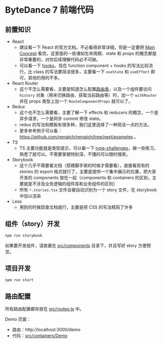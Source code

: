 # ByteDance 7 前端代码

## 前置知识

- React
  - 建议看一下 React 的官方文档，不必看得非常详细，但是一定要把 [Main Concept](https://reactjs.org/docs/hello-world.html) 看完，这里面的一些诸如生命周期、state 和 props 的概念都是非常重要的，对你后续理解代码必不可缺。
  - 可以看一下 [hooks](https://reactjs.org/docs/hooks-intro.html)，现在 function component + hooks 的写法比较流行，比 class 的写法要简洁很多，主要看一下 `useState` 和 `useEffect` 即可，其他的用的不多。
- React Router
  - 这个不怎么需要看，主要是知道怎么配置[路由表](src/routes.ts)，以及一个组件要访问 `history` 对象（用来切换路由、获取当前路由等）时，加一个 `withRouter` 并在 props 类型上加一个 `RouteComponentProps` 就可以了。
- Redux
  - 这个也不怎么需要看，主要了解一下 effects 和 reducers 的概念，一个是异步请求，一个是同步 commit 修改 state。
  - redux 的写法和模板有很多种，我们这里选择了一种简洁一点的方法。
  - 更多参考例子可以看：https://github.com/rematch/rematch/tree/next/examples 。
- TS
  - TS 主要功能就是类型提示，可以看一下 [type-challenges](https://github.com/type-challenges/type-challenges)，做一些练习，熟悉了就可以。不需要掌握特别深，不懂的可以随时搜索。
- Storybook
  - 这个几乎不需要看文档（搭建脚手架的时候才需要看），直接看现有的 stories 的 export 格式就行了，主要是提供一个集中展示的位置，把大家开发的 components 放在一起（components 和 containers 的区别，主要就是不涉及业务逻辑的组件库和业务组件的区别）
  - 所有 `*.stories.tsx` 文件会被自动识别为一个 story 文件，在 storybook 中加以渲染
- Less
  - 用到的时候现查文档就行，主要是把 CSS 的写法精简了许多

## 组件（story）开发

```bash
npm run storybook
```

如果要开发组件，请放置在 [src/components](./src/components) 目录下，并且写好 story 方便预览。

## 项目开发

```bash
npm run start
```

## 路由配置

所有路由配置都存放在 [src/routes.ts](src/routes.ts) 中。

Demo 页面：

- 路由：http://localhost:3000/demo
- 代码：[src/containers/Demo](src/containers/Demo)

